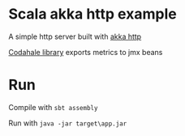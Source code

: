 # Scala akka http example

A simple http server built with [akka http](http://doc.akka.io/docs/akka-http/current/scala.html)  

[Codahale library](http://metrics.dropwizard.io/) exports metrics to jmx beans

# Run

Compile with  `sbt assembly`

Run with `java -jar target\app.jar`